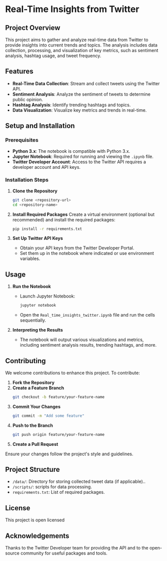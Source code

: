 # Real-Time Insights from Twitter

## Project Overview

This project aims to gather and analyze real-time data from Twitter to provide insights into current trends and topics. The analysis includes data collection, processing, and visualization of key metrics, such as sentiment analysis, hashtag usage, and tweet frequency.

## Features

- **Real-Time Data Collection**: Stream and collect tweets using the Twitter API.
- **Sentiment Analysis**: Analyze the sentiment of tweets to determine public opinion.
- **Hashtag Analysis**: Identify trending hashtags and topics.
- **Data Visualization**: Visualize key metrics and trends in real-time.

## Setup and Installation

### Prerequisites

- **Python 3.x**: The notebook is compatible with Python 3.x.
- **Jupyter Notebook**: Required for running and viewing the `.ipynb` file.
- **Twitter Developer Account**: Access to the Twitter API requires a developer account and API keys.

### Installation Steps

1. **Clone the Repository**
   ```bash
   git clone <repository-url>
   cd <repository-name>
   ```

2. **Install Required Packages**
   Create a virtual environment (optional but recommended) and install the required packages:
   ```bash
   pip install -r requirements.txt
   ```

3. **Set Up Twitter API Keys**
   - Obtain your API keys from the Twitter Developer Portal.
   - Set them up in the notebook where indicated or use environment variables.

## Usage

1. **Run the Notebook**
   - Launch Jupyter Notebook:
     ```bash
     jupyter notebook
     ```
   - Open the `Real_time_insights_twitter.ipynb` file and run the cells sequentially.

2. **Interpreting the Results**
   - The notebook will output various visualizations and metrics, including sentiment analysis results, trending hashtags, and more.

## Contributing

We welcome contributions to enhance this project. To contribute:

1. **Fork the Repository**
2. **Create a Feature Branch**
   ```bash
   git checkout -b feature/your-feature-name
   ```
3. **Commit Your Changes**
   ```bash
   git commit -m "Add some feature"
   ```
4. **Push to the Branch**
   ```bash
   git push origin feature/your-feature-name
   ```
5. **Create a Pull Request**

Ensure your changes follow the project's style and guidelines.

## Project Structure

- `/data/`: Directory for storing collected tweet data (if applicable)..
- `/scripts/`: scripts for data processing.
- `requirements.txt`: List of required packages.

## License

This project is open licensed 

## Acknowledgements

Thanks to the Twitter Developer team for providing the API and to the open-source community for useful packages and tools.

